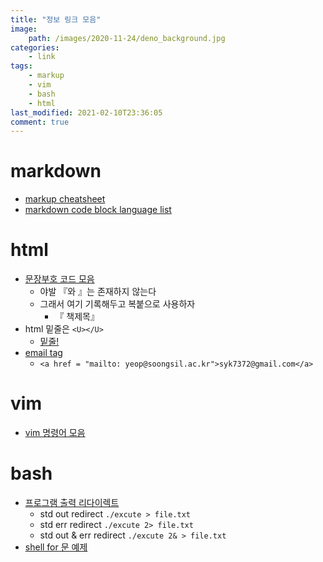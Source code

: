 ```yaml
---
title: "정보 링크 모음"
image:
    path: /images/2020-11-24/deno_background.jpg
categories:
    - link
tags:
    - markup
    - vim
    - bash
    - html
last_modified: 2021-02-10T23:36:05
comment: true
---
```


# markdown
- [markup cheatsheet](https://github.com/adam-p/markdown-here/wiki/Markdown-Cheatsheet)
- [markdown code block language list](https://www.rubycoloredglasses.com/2013/04/languages-supported-by-github-flavored-markdown/)

# html
- [문장부호 코드 모음](http://leebh.net/class/dpub1/html-code.php)
    - 야발 『와 』는 존재하지 않는다
    - 그래서 여기 기록해두고 복붙으로 사용하자
        - 『 책제목』
- html 밑줄은 `<U></U>`
    - <U>밑줄!</U>
- [email tag](https://www.tutorialspoint.com/html/html_email_links.htm)
    - `<a href = "mailto: yeop@soongsil.ac.kr">syk7372@gmail.com</a>`

# vim
- [vim 명령어 모음](https://iamfreeman.tistory.com/entry/vi-vim-편집기-명령어-정리-단축키-모음-목록)

# bash
- [프로그램 출력 리다이렉트](https://jundolssite.wordpress.com/2012/03/31/linux에서-콘솔-내용을-파일로-저장하기/)
    - std out redirect `./excute > file.txt`
    - std err redirect `./excute 2> file.txt`
    - std out & err redirect `./excute 2& > file.txt`
- [shell for 문 예제](https://cute772.tistory.com/166)

